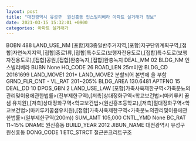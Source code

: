 ```yaml
---
layout: post
title: "대전광역시 유성구  원신흥동 인스빌리베라 아파트 실거래가 정보"
date: 2021-03-15 15:32:01 +0900
categories: 아파트 실거래가
---
```


BOBN 488
LAND_USE_NM [포함]제3종일반주거지역,[포함]지구단위계획구역,[접합]자연녹지지역,[접합]중로1류,[접합]특수도로(보행자전용도로),[접합]특수도로(보행자전용도로),[접합]공원,[접합]완충녹지,[접합]완충녹지
DEAL_MM 02
BLDG_NM 인스빌리베라
BUBN None
HO_CODE 26
ROAD_LEN 25m미만
BLDG_CD 20161699
LAND_MOVE1 201*
LAND_MOVE2 분할되어 본번에 을 부함
GRND_FLR_CNT -
VL_RAT 201~205%
BLDG_AREA 130.6481
APTFNO 15
DEAL_DD 10
DPOS_GBN 2
LAND_USE_LAW [포함]가축사육제한구역<가축분뇨의관리및이용에관한법률>(전부제한구역),[저촉]상대정화구역<학교보건법>(마키루키 꿈샘 유치원),[저촉]상대정화구역<학교보건법>(원신흥초등학교),[저촉]절대정화구역<학교보건법>(마키루키꿈샘유치원),[접합]가축사육제한구역<가축분뇨의관리및이용에관한법률>(일부제한구역(200m))
SUM_AMT 105,000
CNTL_YMD None
BC_RAT 11~15%
DNAME 원신흥동
BUILD_YEAR 2012
JIBUN_NAME 대전광역시 유성구  원신흥동
DONG_CODE 1
ETC_STRCT 철근콘크리트구조


